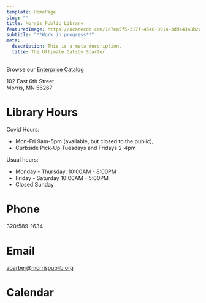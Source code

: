 ```yaml
---
template: HomePage
slug: ""
title: Morris Public Library
featuredImage: https://ucarecdn.com/1d7ea5f5-317f-4546-8914-3dd443a8b2ca/
subtitle: "**Work in progress**"
meta:
  description: This is a meta description.
  title: The Ultimate Gatsby Starter
---
```

Browse our [Enterprise Catalog](https://www.morrispublib.org/client/en_US/mo/?dt=list)

102 East 6th Street\
Morris, MN 56267

# Library Hours

Covid Hours: 
* Mon-Fri 9am-5pm (available, but closed to the public), 
* Curbside Pick-Up Tuesdays and Fridays 2-4pm

Usual hours:
* Monday - Thursday: 10:00AM - 8:00PM
* Friday - Saturday 10:00AM - 5:00PM
* Closed Sunday 

# Phone

320/589-1634

# Email

[abarber@morrispublib.org](mailto:abarber@morrispublib.org)

# Calendar

